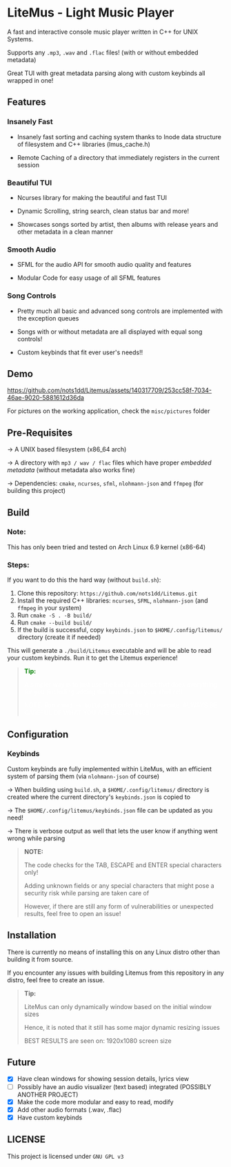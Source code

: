 # LiteMus - Light Music Player

A fast and interactive console music player written in C++ for UNIX Systems.

Supports any `.mp3`, `.wav` and `.flac` files! (with or without embedded metadata)

Great TUI with great metadata parsing along with custom keybinds all wrapped in one!

## Features

### Insanely Fast

* Insanely fast sorting and caching system thanks to Inode data structure of filesystem and C++ libraries (lmus_cache.h)

* Remote Caching of a directory that immediately registers in the current session

### Beautiful TUI

* Ncurses library for making the beautiful and fast TUI

* Dynamic Scrolling, string search, clean status bar and more!

* Showcases songs sorted by artist, then albums with release years and other metadata in a clean manner

### Smooth Audio

* SFML for the audio API for smooth audio quality and features

* Modular Code for easy usage of all SFML features

### Song Controls

* Pretty much all basic and advanced song controls are implemented with the exception queues

* Songs with or without metadata are all displayed with equal song controls!

* Custom keybinds that fit ever user's needs!!

## Demo

https://github.com/nots1dd/Litemus/assets/140317709/253cc58f-7034-46ae-9020-5881612d36da

For pictures on the working application, check the `misc/pictures` folder


## Pre-Requisites

-> A UNIX based filesystem (x86_64 arch)

-> A directory with `mp3 / wav / flac` files which have proper *embedded metadata* (without metadata also works fine)

-> Dependencies: `cmake`, `ncurses`, `sfml`, `nlohmann-json` and `ffmpeg` (for building this project)

## Build

### Note:

This has only been tried and tested on Arch Linux 6.9 kernel (x86-64)

### Steps:

If you want to do this the hard way (without `build.sh`):

1. Clone this repository: `https://github.com/nots1dd/Litemus.git`
2. Install the required C++ libraries: `ncurses`, `SFML`, `nlohmann-json` (and `ffmpeg` in your system)
3. Run `cmake -S . -B build/`
4. Run `cmake --build build/`
5. If the build is successful, copy `keybinds.json` to `$HOME/.config/litemus/` directory (create it if needed)

This will generate a `./build/Litemus` executable and will be able to read your custom keybinds. Run it to get the Litemus experience!

> <span style="color: green;"><strong>Tip:</strong></span>
> 
> <span style="color: white;">A simpler way is to just use the <code>build.sh</code> script that does everything for you (including adding the <code>lmus</code> alias to your shell rc!)</span>
> 
> <span style="color: white;">NOTE: Run <code>chmod +x build.sh</code> in order for it to execute. ALWAYS BE CAREFUL OF WHAT YOU ARE EXECUTING!!</span>


## Configuration

### Keybinds 

Custom keybinds are fully implemented within LiteMus, with an efficient system of parsing them (via `nlohmann-json` of course)

-> When building using `build.sh`, a `$HOME/.config/litemus/` directory is created where the current directory's `keybinds.json` is copied to

-> The `$HOME/.config/litemus/keybinds.json` file can be updated as you need!

-> There is verbose output as well that lets the user know if anything went wrong while parsing

> **NOTE:**
> 
> The code checks for the TAB, ESCAPE and ENTER special characters only!
> 
> Adding unknown fields or any special characters that might pose a security risk while parsing are taken care of
> 
> However, if there are still any form of vulnerabilities or unexpected results, feel free to open an issue!

## Installation

There is currently no means of installing this on any Linux distro other than building it from source.

If you encounter any issues with building Litemus from this repository in any distro, feel free to create an issue.

> **Tip:**
> 
> LiteMus can only dynamically window based on the initial window sizes 
> 
> Hence, it is noted that it still has some major dynamic resizing issues
> 
> BEST RESULTS are seen on: 1920x1080 screen size 

## Future

- [x] Have clean windows for showing session details, lyrics view
- [ ] Possibly have an audio visualizer (text based) integrated (POSSIBLY ANOTHER PROJECT)
- [x] Make the code more modular and easy to read, modify
- [x] Add other audio formats (.wav, .flac)
- [x] Have custom keybinds

## LICENSE

This project is licensed under `GNU GPL v3`
